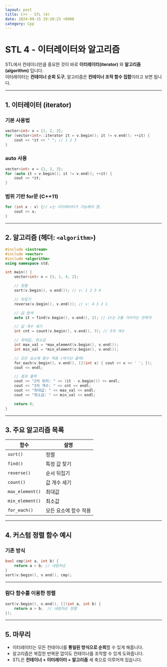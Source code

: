 ```yaml
---
layout: post
title: C++ - STL (4)
date: 2024-09-15 19:20:23 +0900
category: Cpp
---
```

# STL 4 - 이터레이터와 알고리즘

STL에서 컨테이너만큼 중요한 것이 바로 **이터레이터(iterator)** 와 **알고리즘(algorithm)** 입니다.  
이터레이터는 **컨테이너 순회 도구**, 알고리즘은 **컨테이너 조작 함수 집합**이라고 보면 됩니다.

---

## 1. 이터레이터 (iterator)

### 기본 사용법

```cpp
vector<int> v = {1, 2, 3};
for (vector<int>::iterator it = v.begin(); it != v.end(); ++it) {
    cout << *it << " "; // 1 2 3
}
```

### auto 사용

```cpp
vector<int> v = {1, 2, 3};
for (auto it = v.begin(); it != v.end(); ++it) {
    cout << *it;
}
```

### 범위 기반 for문 (C++11)

```cpp
for (int x : v) {// v는 이터레이터가 가능해야 함.
    cout << x;
}
```

---

## 2. 알고리즘 (헤더: `<algorithm>`)

```cpp
#include <iostream>
#include <vector>
#include <algorithm>
using namespace std;

int main() {
    vector<int> v = {3, 1, 4, 2};

    // 정렬
    sort(v.begin(), v.end()); // v: 1 2 3 4

    // 뒤집기
    reverse(v.begin(), v.end()); // v: 4 3 2 1

    // 값 탐색
    auto it = find(v.begin(), v.end(), 2); // it는 2를 가리키는 반복자

    // 값 개수 세기
    int cnt = count(v.begin(), v.end(), 3); // 3의 개수

    // 최대값, 최소값
    int max_val = *max_element(v.begin(), v.end());
    int min_val = *min_element(v.begin(), v.end());

    // 모든 요소에 함수 적용 (여기선 출력)
    for_each(v.begin(), v.end(), [](int x) { cout << x << ' '; });
    cout << endl;

    // 결과 출력
    cout << "2의 위치: " << (it - v.begin()) << endl;
    cout << "3의 개수: " << cnt << endl;
    cout << "최대값: " << max_val << endl;
    cout << "최소값: " << min_val << endl;

    return 0;
}
```

---

## 3. 주요 알고리즘 목록

| 함수        | 설명             |
|-------------|------------------|
| `sort()`    | 정렬             |
| `find()`    | 특정 값 찾기      |
| `reverse()` | 순서 뒤집기       |
| `count()`   | 값 개수 세기      |
| `max_element()` | 최대값         |
| `min_element()` | 최소값         |
| `for_each()` | 모든 요소에 함수 적용 |

---

## 4. 커스텀 정렬 함수 예시

### 기존 방식

```cpp
bool cmp(int a, int b) {
    return a > b; // 내림차순
}
sort(v.begin(), v.end(), cmp);
```

---

### 람다 함수를 이용한 정렬

```cpp
sort(v.begin(), v.end(), [](int a, int b) {
    return a > b;  // 내림차순 정렬
});
```

---

## 5. 마무리

- 이터레이터는 모든 컨테이너를 **통일된 방식으로 순회**할 수 있게 해줍니다.
- 알고리즘은 복잡한 반복문 없이도 컨테이너를 조작할 수 있게 도와줍니다.
- STL은 **컨테이너 + 이터레이터 + 알고리즘** 세 축으로 이루어져 있습니다.